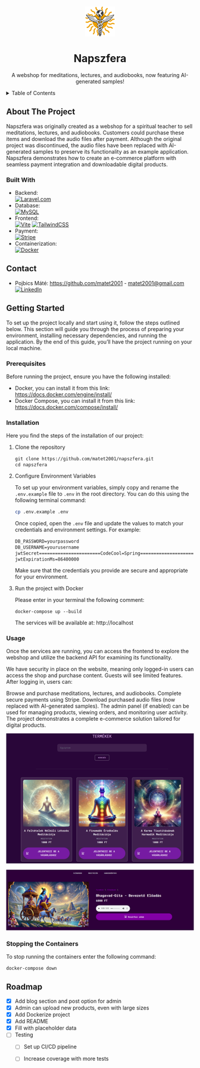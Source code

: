 <!-- PROJECT LOGO -->
<br />
<div align="center">
  <a href="https://github.com/othneildrew/Best-README-Template">
    <img src="resources/images/logo.svg" alt="Logo" width="80" height="80">
  </a>
  <h1 align="center">Napszfera</h1>

  <p align="center">
    A webshop for meditations, lectures, and audiobooks, now featuring AI-generated samples!
</p>
</div>

<!-- TABLE OF CONTENTS -->
<details>
  <summary>Table of Contents</summary>
  <ol>
    <li>
      <a href="#about-the-project">About The Project</a>
      <ul>
        <li><a href="#built-with">Built With</a></li>
      </ul>
    </li>
    <li>
      <a href="#getting-started">Getting Started</a>
      <ul>
        <li><a href="#prerequisites">Prerequisites</a></li>
        <li><a href="#installation">Installation</a></li>
      </ul>
    </li>
    <li><a href="#usage">Usage</a></li>
    <li><a href="#stopping-the-containers">Stopping the Containers</a></li>
    <li><a href="#roadmap">Roadmap</a></li>
  </ol>
</details>

<!-- ABOUT THE PROJECT -->
## About The Project
Napszfera was originally created as a webshop for a spiritual teacher to sell meditations, lectures, and audiobooks. 
Customers could purchase these items and download the audio files after payment. 
Although the original project was discontinued, the audio files have been replaced with AI-generated samples to preserve its functionality as an example application.
Napszfera demonstrates how to create an e-commerce platform with seamless payment integration and downloadable digital products.


### Built With
- Backend:  
  [![Laravel.com][Laravel.com]][Laravel-url]
- Database:  
  [![MySQL][MySQL]][MySQL-url]
- Frontend:  
  [![Vite][Vite]][Vite-url]
  [![TailwindCSS][TailwindCSS]][TailwindCSS-url]
- Payment:  
  [![Stripe][Stripe]][Stripe-url]
- Containerization:  
  [![Docker][Docker]][Docker-url]

<!-- CONTACT -->
## Contact

* Pojbics Máté: https://github.com/matet2001 - matet2001@gmail.com  
  [![LinkedIn][linkedin-shield]][linkedin-url]

<!-- GETTING STARTED -->
## Getting Started

To set up the project locally and start using it, follow the steps outlined below.
This section will guide you through the process of preparing your environment, installing necessary dependencies, and running the application.
By the end of this guide, you’ll have the project running on your local machine.

### Prerequisites

Before running the project, ensure you have the following installed:
- Docker, you can install it from this link: https://docs.docker.com/engine/install/
- Docker Compose, you can install it from this link: https://docs.docker.com/compose/install/

### Installation

Here you find the steps of the installation of our project:
1. Clone the repository
    ```
    git clone https://github.com/matet2001/napszfera.git
    cd napszfera
    ```

2. Configure Environment Variables

   To set up your environment variables, simply copy and rename the `.env.example` file to `.env` in the root directory. You can do this using the following terminal command:

    ```bash
    cp .env.example .env
    ```

   Once copied, open the `.env` file and update the values to match your credentials and environment settings. For example:

    ```plaintext
    DB_PASSWORD=yourpassword
    DB_USERNAME=yourusername
    jwtSecret=======================CodeCool=Spring===========================
    jwtExpirationMs=86400000
    ```

   Make sure that the credentials you provide are secure and appropriate for your environment.


3. Run the project with Docker

    Please enter in your terminal the following comment:
    ````
    docker-compose up --build
    ````

   The services will be available at:
   http://localhost

### Usage

Once the services are running, you can access the frontend to explore the webshop and utilize the backend API for examining its functionality.

We have security in place on the website, meaning only logged-in users can access the shop and purchase content. Guests will see limited features. After logging in, users can:

Browse and purchase meditations, lectures, and audiobooks.
Complete secure payments using Stripe.
Download purchased audio files (now replaced with AI-generated samples).
The admin panel (if enabled) can be used for managing products, viewing orders, and monitoring user activity. The project demonstrates a complete e-commerce solution tailored for digital products.


![Website Location Screenshot](screenshots/meditations.png)

![Website Event Screenshot](screenshots/sample.png)

### Stopping the Containers

To stop running  the containers enter the following command:
````
docker-compose down
````

<!-- ROADMAP -->
## Roadmap

- [x] Add blog section and post option for admin
- [x] Admin can upload new products, even with large sizes
- [x] Add Dockerize project
- [x] Add README
- [x] Fill with placeholder data
- [ ] Testing
    - [ ] Set up CI/CD pipeline
    - [ ] Increase coverage with more tests


[Laravel.com]: https://img.shields.io/badge/Laravel-FF2D20?style=for-the-badge&logo=laravel&logoColor=white
[Laravel-url]: https://laravel.com

[MySQL]: https://img.shields.io/badge/MySQL-4479A1?style=for-the-badge&logo=mysql&logoColor=white
[MySQL-url]: https://www.mysql.com/

[Vite]: https://img.shields.io/badge/Vite-646CFF?style=for-the-badge&logo=vite&logoColor=white
[Vite-url]: https://vitejs.dev/

[TailwindCSS]: https://img.shields.io/badge/TailwindCSS-06B6D4?style=for-the-badge&logo=tailwindcss&logoColor=white
[TailwindCSS-url]: https://tailwindcss.com/

[Docker]: https://img.shields.io/badge/Docker-2496ED?style=for-the-badge&logo=docker&logoColor=white
[Docker-url]: https://www.docker.com/

[linkedin-shield]: https://img.shields.io/badge/-LinkedIn-black.svg?style=for-the-badge&logo=linkedin&colorB=555
[linkedin-url]: https://www.linkedin.com/in/m%C3%A1t%C3%A9-pojbics/

[Stripe]: https://img.shields.io/badge/Stripe-635BFF?style=for-the-badge&logo=stripe&logoColor=white
[Stripe-url]: https://stripe.com/

[NGINX]: https://img.shields.io/badge/NGINX-009639?style=for-the-badge&logo=nginx&logoColor=white
[NGINX-url]: https://nginx.org/
